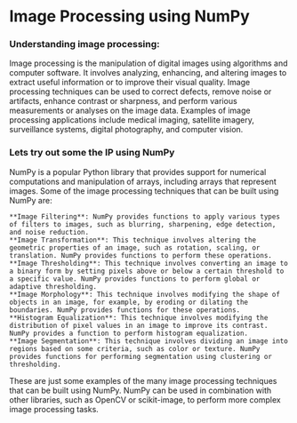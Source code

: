 # Image Processing using NumPy

### Understanding image processing:
Image processing is the manipulation of digital images using algorithms and computer software. It involves analyzing, enhancing, and altering images to extract useful information or to improve their visual quality. Image processing techniques can be used to correct defects, remove noise or artifacts, enhance contrast or sharpness, and perform various measurements or analyses on the image data. Examples of image processing applications include medical imaging, satellite imagery, surveillance systems, digital photography, and computer vision.

### Lets try out some the IP using NumPy

NumPy is a popular Python library that provides support for numerical computations and manipulation of arrays, including arrays that represent images. Some of the image processing techniques that can be built using NumPy are:   

    **Image Filtering**: NumPy provides functions to apply various types of filters to images, such as blurring, sharpening, edge detection, and noise reduction.
    **Image Transformation**: This technique involves altering the geometric properties of an image, such as rotation, scaling, or translation. NumPy provides functions to perform these operations.
    **Image Thresholding**: This technique involves converting an image to a binary form by setting pixels above or below a certain threshold to a specific value. NumPy provides functions to perform global or adaptive thresholding.    
    **Image Morphology**: This technique involves modifying the shape of objects in an image, for example, by eroding or dilating the boundaries. NumPy provides functions for these operations.
    **Histogram Equalization**: This technique involves modifying the distribution of pixel values in an image to improve its contrast. NumPy provides a function to perform histogram equalization.
    **Image Segmentation**: This technique involves dividing an image into regions based on some criteria, such as color or texture. NumPy provides functions for performing segmentation using clustering or thresholding.

These are just some examples of the many image processing techniques that can be built using NumPy. NumPy can be used in combination with other libraries, such as OpenCV or scikit-image, to perform more complex image processing tasks.
